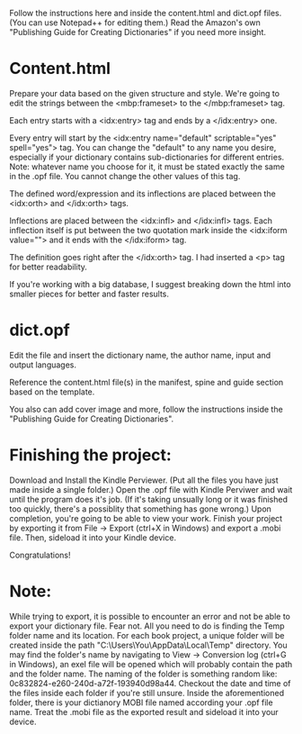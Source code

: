 Follow the instructions here and inside the content.html and dict.opf files. (You can use Notepad++ for editing them.)
Read the Amazon's own "Publishing Guide for Creating Dictionaries" if you need more insight.

# Content.html
Prepare your data based on the given structure and style. We're going to edit the strings between the <‌mbp:frameset‌> to the </mbp:frameset> tag.

Each entry starts with a <‌idx:entry‌> tag and ends by a </idx:entry> one.

Every entry will start by the <‌idx:entry name="default" scriptable="yes" spell="yes"‌> tag. You can change the "default" to any name you desire, especially if your dictionary contains sub-dictionaries for different entries.
Note: whatever name you choose for it, it must be stated exactly the same in the .opf file. You cannot change the other values of this tag.

The defined word/expression and its inflections are placed between the <‌idx:orth‌> and </idx:orth> tags.

Inflections are placed between the <‌idx:infl‌> and </idx:infl> tags. Each inflection itself is put between the two quotation mark inside the <idx:iform value=""‌> and it ends with the </idx:iform> tag.

The definition goes right after the </idx:orth> tag. I had inserted a <‌p‌> tag for better readability.

If you're working with a big database, I suggest breaking down the html into smaller pieces for better and faster results.

# dict.opf
Edit the file and insert the dictionary name, the author name, input and output languages.

Reference the content.html file(s) in the manifest, spine and guide section based on the template.

You also can add cover image and more, follow the instructions inside the "Publishing Guide for Creating Dictionaries".

# Finishing the project:

Download and Install the Kindle Perviewer. (Put all the files you have just made inside a single folder.)
Open the .opf file with Kindle Perviwer and wait until the program does it's job.
(If it's taking unsually long or it was finished too quickly, there's a possiblity that something has gone wrong.)
Upon completion, you're going to be able to view your work. Finish your project by exporting it from File -> Export (ctrl+X in Windows) and export a .mobi file. Then, sideload it into your Kindle device.

Congratulations!

# Note:
While trying to export, it is possible to encounter an error and not be able to export your dictionary file.
Fear not. All you need to do is finding the Temp folder name and its location. For each book project, a unique folder will be created inside the path "C:\Users\You\AppData\Local\Temp\" directory.
You may find the folder's name by navigating to View -> Conversion log (ctrl+G in Windows), an exel file will be opened which will probably contain the path and the folder name.
The naming of the folder is something random like: 0c832824-e260-240d-a72f-193940d98a44. Checkout the date and time of the files inside each folder if you're still unsure.
Inside the aforementioned folder, there is your dictianory MOBI file named according your .opf file name. Treat the .mobi file as the exported result and sideload it into your device.
